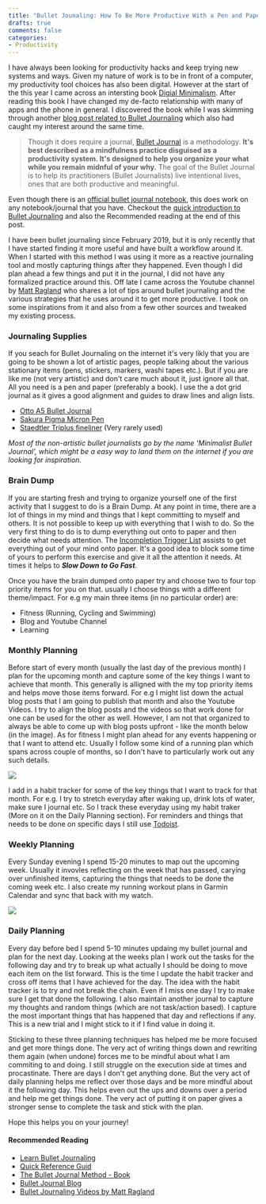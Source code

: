 ```yaml
---
title: "Bullet Jounaling: How To Be More Productive With a Pen and Paper System"
drafts: true
comments: false
categories:
- Productivity
---
```


I have always been looking for productivity hacks and keep trying new systems and ways. Given my nature of work is to be in front of a computer, my productivity tool choices has also been digital. However at the start of the this year I came across an intersting book [Digial Minimalism](https://www.rahulpnath.com/blog/digital-minimalism/). After reading this book I have changed my de-facto relationship with many of apps and the phone in general. I discovered the book while I was skimming through another [blog post related to Bullet Journaling](https://bulletjournal.com/blogs/bulletjournalist/book-log) which also had caught my interest around the same time.

> Though it does require a journal, [Bullet Journal](https://bulletjournal.com/pages/about) is a methodology. **It's best described as a mindfulness practice disguised as a productivity system. It's designed to help you organize your what while you remain midnful of your why.** The goal of the Bullet Journal is to help its practitioners (Bullet Journalists) live intentional lives, ones that are both productive and meaningful.

Even though there is an [official bullet journal notebook](https://bulletjournal.com/products/notebook), this does work on any notebook/journal that you have. Checkout the [quick introduction to Bullet Journaling](https://bulletjournal.com/pages/learn) and also the Recommended reading at the end of this post.

I have been bullet journaling since February 2019, but it is only recently that I have started finding it more useful and have built a workflow around it. When I started with this method I was using it more as a reactive journaling tool and mostly capturing things after they happened. Even though I did plan ahead a few things and put it in the journal, I did not have any formalized practice around this. Off late I came across the Youtube channel by [Matt Ragland](https://www.youtube.com/channel/UCLH7F4dM2fNtxy_Hr1Gtq0Q) who shares a lot of tips around bullet journaling and the various strategies that he uses around it to get more productive. I took on some inspirations from it and also from a few other sources and tweaked my existing process.

### Journaling Supplies

If you seach for Bullet Journaling on the internet it's very likly that you are going to be shown a lot of artistic pages, people talking about the various stationary items (pens, stickers, markers, washi tapes etc.). But if you are like me (not very artistic) and don't care much about it, just ignore all that. All you need is a pen and paper (preferably a book). I use the a dot grid journal as it gives a good alignment and guides to draw lines and align lists.

- [Otto A5 Bullet Journal](https://www.officeworks.com.au/shop/officeworks/p/otto-a5-bullet-journal-240-page-black-fbp9909)
- [Sakura Pigma Micron Pen](https://www.pigmamicron.com/)
- [Staedtler Triplus fineliner](https://www.staedtler.com.au/en/products/ink-writing-instruments/fineliners/triplus-fineliner-334-triangular-fineliner/) (Very rarely used)

*Most of the non-artistic bullet journalists go by the name 'Minimalist Bullet Journal', which might be a easy way to land them on the internet if you are looking for inspiration.*

### Brain Dump
If you are starting fresh and trying to organize yourself one of the first activity that I suggest to do is a Brain Dump. At any point in time, there are a lot of things in my mind and things that I kept committing to myself and others. It is not possible to keep up with everything that I wish to do. So the very first thing to do is to dump everything out onto to paper and then decide what needs attention. The [Incompletion Trigger List](http://gettingthingsdone.com/wp-content/uploads/2014/10/Mind_Sweep_Trigger_List.pdf) assists to get everything out of your mind onto paper. It's a good idea to block some time of yours to perform this exercise and give it all the attention it needs. At times it helps to ***Slow Down to Go Fast***.

Once you have the brain dumped onto paper try and choose two to four top priority items for you on that. usually I choose things with a different theme/impact. For e.g my main three items (in no particular order) are:

- Fitness (Running, Cycling and Swimming)
- Blog and Youtube Channel
- Learning

### Monthly Planning

Before start of every month (usually the last day of the previous month) I plan for the upcoming month and capture some of the key things I want to achieve that month. This generally is alligned with the my top priority items and helps move those items forward. For e.g I might list down the actual blog posts that I am going to publish that month and also the Youtube Videos. I try to align the blog posts and the videos so that work done for one can be used for the other as well. However, I am not that organized to always be able to come up with blog posts upfront - like the month below (in the image). As for fitness I might plan ahead for any events happening or that I want to attend etc. Usually I follow some kind of a running plan which spans across couple of months, so I don't have to particularly work out any such details.

![](/images/bujo_monthly_habit_tracker1.jpg)

I add in a habit tracker for some of the key things that I want to track for that month. For e.g. I try to stretch everyday after waking up, drink lots of water, make sure I journal etc. So I track these everyday using my habit traker (More on it on the Daily Planning section). For reminders and things that needs to be done on specific days I still use [Todoist](https://www.rahulpnath.com/blog/todoist-manage-your-todo-list/).

### Weekly Planning

Every Sunday evening I spend 15-20 minutes to map out the upcoming week. Usually it invovles reflecting on the week that has passed, carying over unfinished items, capturing the things that needs to be done the coming week etc. I also create my running workout plans in Garmin Calendar and sync that back with my watch. 

![](/images/bujo_weekly_planning.jpg)

### Daily Planning

Every day before bed I spend 5-10 minutes updaing my bullet journal and plan for the next day. Looking at the weeks plan I work out the tasks for the following day and try to break up what actually I should be doing to move each item on the list forward. This is the time I update the habit tracker and cross off items that I have achieved for the day. The idea with the habit tracker is to try and not break the chain. Even if I miss one day I try to make sure I get that done the following. I also maintain another journal to capture my thoughts and random things (which are not task/action based). I capture the most important things that has happened that day and reflections if any. This is a new trial and I might stick to it if I find value in doing it.

Sticking to these three planning techniques has helped me be more focused and get more things done. The very act of writing things down and rewriting them again (when undone) forces me to be mindful about what I am commiting to and doing. I still struggle on the execution side at times and procastinate. There are days I don't get anything done. But the very act of daily planning helps me reflect over those days and be more mindful about it the following day. This helps even out the ups and downs over a period and help me get things done. The very act of putting it on paper gives a stronger sense to complete the task and stick with the plan.

Hope this helps you on your journey!

#### Recommended Reading

- [Learn Bullet Journaling](https://bulletjournal.com/pages/learn)
- [Quick Reference Guid](https://bulletjournal.com/pages/reference-guide)
- [The Bullet Journal Method - Book](https://www.goodreads.com/book/show/39071691-the-bullet-journal-method)
- [Bullet Journal Blog](https://bulletjournal.com/blogs/bulletjournalist)
- [Bullet Journaling Videos by Matt Ragland](https://www.youtube.com/channel/UCLH7F4dM2fNtxy_Hr1Gtq0Q)